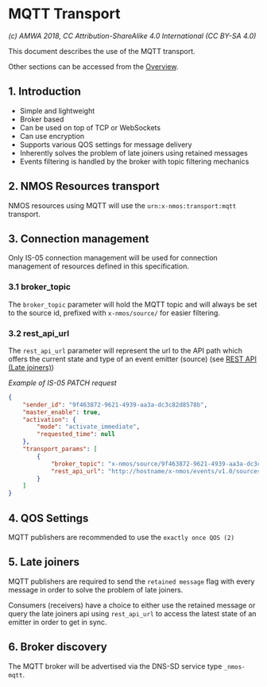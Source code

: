 # MQTT Transport

_(c) AMWA 2018, CC Attribution-ShareAlike 4.0 International (CC BY-SA 4.0)_

This document describes the use of the MQTT transport.

Other sections can be accessed from the [Overview](1.0.%20Overview.md).

## 1. Introduction

* Simple and lightweight
* Broker based
* Can be used on top of TCP or WebSockets
* Can use encryption
* Supports various QOS settings for message delivery
* Inherently solves the problem of late joiners using retained messages
* Events filtering is handled by the broker with topic filtering mechanics

## 2. NMOS Resources transport

NMOS resources using MQTT will use the `urn:x-nmos:transport:mqtt` transport.

## 3. Connection management

Only IS-05 connection management will be used for connection management of resources defined in this specification.

### 3.1 broker_topic

The `broker_topic` parameter will hold the MQTT topic and will always be set to the source id, prefixed with `x-nmos/source/` for easier filtering.

### 3.2 rest_api_url

The `rest_api_url` parameter will represent the url to the API path which offers the current state and type of an event emitter (source) (see [REST API (Late joiners)](5.0.%20Rest_api_late_joiners.md))

_Example of IS-05 PATCH request_

```json
{
    "sender_id": "9f463872-9621-4939-aa3a-dc3c82d8578b",
    "master_enable": true,
    "activation": {
        "mode": "activate_immediate",
        "requested_time": null
    },
    "transport_params": [
        {
            "broker_topic": "x-nmos/source/9f463872-9621-4939-aa3a-dc3c82d8578b",
            "rest_api_url": "http://hostname/x-nmos/events/v1.0/sources/9f463872-9621-4939-aa3a-dc3c82d8578b/"
        }
    ]
}
```

## 4. QOS Settings

MQTT publishers are recommended to use the `exactly once QOS (2)`

## 5. Late joiners

MQTT publishers are required to send the `retained message` flag with every message in order to solve the problem of late joiners.

Consumers (receivers) have a choice to either use the retained message or query the late joiners api using `rest_api_url` to access the latest state of an emitter in order to get in sync.

## 6. Broker discovery

The MQTT broker will be advertised via the DNS-SD service type `_nmos-mqtt`.
